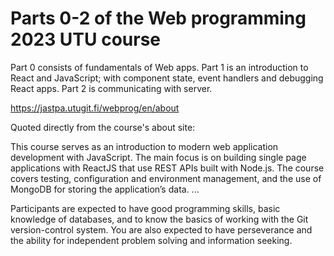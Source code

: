 # Parts 0-2 of the Web programming 2023 UTU course

Part 0 consists of fundamentals of Web apps. Part 1 is an introduction to React and JavaScript; with component state, event handlers and debugging React apps. Part 2 is communicating with server.

https://jastpa.utugit.fi/webprog/en/about

Quoted directly from the course's about site:

This course serves as an introduction to modern web application development with JavaScript. The main focus is on building single page applications with ReactJS that use REST APIs built with Node.js.
The course covers testing, configuration and environment management, and the use of MongoDB for storing the application’s data.
...

Participants are expected to have good programming skills, basic knowledge of databases, and to know the basics of working with the Git version-control system. You are also expected to have perseverance and the ability for independent problem solving and information seeking.
